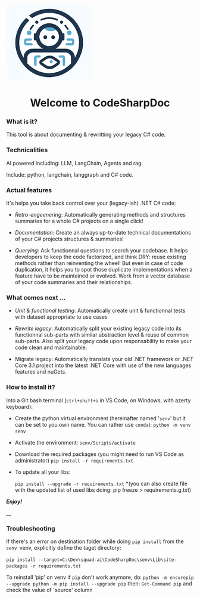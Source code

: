 <img src="./CodeSharpDoc-logo.png" title="" alt="logo" data-align="center">

<H1 style="text-align: center;">Welcome to CodeSharpDoc</H1>

### What is it?

This tool is about documenting & rewritting your legacy C# code.

### Technicalities

AI powered including: LLM, LangChain, Agents and rag.

Include: python, langchain, langgraph and C# code.

### Actual features

It's helps you take back control over your (legacy-ish) .NET C# code: 

- *Retro-engeenering*: Automatically generating methods and structures summaries for a whole C# projects on a single click!

- *Documentation*: Create an always up-to-date technical documentations of your C# projects structures & summaries!

- *Querying*: Ask functionnal questions to search your codebase. It helps developers to keep the code factorized, and think DRY: reuse existing methods rather than reinventing the wheel! But even in case of code duplication, it helps you to spot those duplicate implementations when a feature have to be maintained or evolved. Work from a vector database of your code summaries and their relationships.

### What comes next ...

- *Unit & functional testing*: Automatically create unit & functionnal tests with dataset appropriate to use cases 

- *Rewrite legacy*: Automatically split your existing legacy code into its functionnal sub-parts with similar abstraction level & reuse of common sub-parts. Also split your legacy code upon responsability to make your code clean and maintainable.  

- Migrate legacy: Automatically translate your old .NET framework or .NET Core 3.1 project into the latest .NET Core with use of the new languages features and nuGets.

<H3>How to install it?</H3>

Into a Git bash terminal (`ctrl+shift+ù` in VS Code, on Windows, with azerty keyboard):

- Create the python virtual environment (hereinafter named '`senv`' but it can be set to you own name. You can rather use `conda`):
  `python -m venv senv`

- Activate the environment:
  `senv/Scripts/activate`

- Download the required packages (you might need to run VS Code as administrator)
  `pip install -r requirements.txt`

- To update all your libs: 
  
  `pip install --upgrade -r requirements.txt`
  *(you can also create file with the updated list of used libs doing: pip freeze > requirements.g.txt)

***Enjoy!***

__

### Troubleshooting

If there's an error on destination folder while doing `pip install` from the `senv `venv, explicitly define the taget directory: 

`pip install --target=C:\Dev\squad-ai\CodeSharpDoc\senv\Lib\site-packages -r requirements.txt`

To reinstall 'pip' on venv if `pip` don't work anymore, do:
`python -m ensurepip --upgrade
python -m pip install --upgrade pip`
then: `Get-Command pip` and check the value of 'source' column